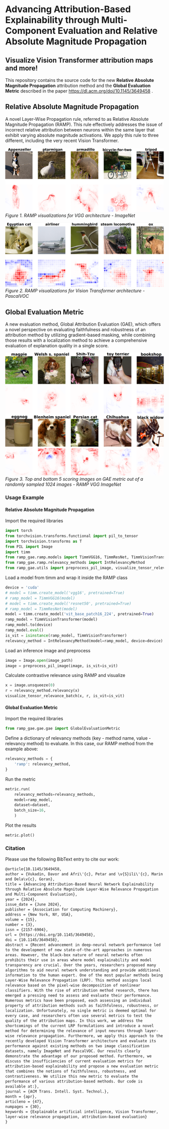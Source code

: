 # Advancing Attribution-Based Explainability through Multi-Component Evaluation and Relative Absolute Magnitude Propagation
## Visualize Vision Transformer attribution maps and more! 

This repository contains the source code for the new __Relative Absolute Magnitude Propagation__ attribution method and the __Global Evaluation Metric__ described in the paper https://dl.acm.org/doi/10.1145/3649458 .

## Relative Absolute Magnitude Propagation

A novel Layer-Wise Propagation rule, referred to as Relative Absolute Magnitude Propagation (RAMP). This rule effectively addresses the issue of incorrect relative attribution between neurons within the same layer that exhibit varying absolute magnitude activations. We apply this rule to three different, including the very recent Vision Transformer.

![Alt text](images/image-1.png)
*Figure 1. RAMP visualizations for VGG architecture - ImageNet*

![Alt text](images/image-2.png)
*Figure 2. RAMP visualizations for Vision Transformer architecture - PascalVOC*

## Global Evaluation Metric

A new evaluation method, Global Attribution Evaluation (GAE), which offers a novel perspective on evaluating faithfulness and robustness of an attribution method by utilizing gradient-based masking, while combining those results with a localization method to achieve a comprehensive evaluation of explanation quality in a single score.

![Alt text](images/image-4.png)
*Figure 3. Top and bottom 5 scoring images on GAE metric out of a randomly sampled 1024 images - RAMP VGG ImageNet*

### Usage Example
#### Relative Absolute Magnitude Propagation
Import the required libraries
```python
import torch
from torchvision.transforms.functional import pil_to_tensor
import torchvision.transforms as T
from PIL import Image
import timm
from ramp_gae.ramp.models import TimmVGG16, TimmResNet, TimmVisionTransformer
from ramp_gae.ramp.relevancy_methods import IntRelevancyMethod
from ramp_gae.utils import preprocess_pil_image, visualize_tensor_relevance_batch
```
Load a model from timm and wrap it inside the RAMP class
```python
device = 'cuda'
# model = timm.create_model('vgg16', pretrained=True)
# ramp_model = TimmVGG16(model)
# model = timm.create_model('resnet50', pretrained=True)
# ramp_model = TimmResNet(model)
model = timm.create_model('vit_base_patch16_224', pretrained=True)
ramp_model = TimmVisionTransformer(model)
ramp_model.to(device)
ramp_model.eval()
is_vit = isinstance(ramp_model, TimmVisionTransformer)
relevancy_method = IntRelevancyMethod(model=ramp_model, device=device)
```
Load an inference image and preprocess
```python
image = Image.open(image_path)
image = preprocess_pil_image(image, is_vit=is_vit)
```
Calculate contrastive relevance using RAMP and visualize
```python
x = image.unsqueeze(0)
r = relevancy_method.relevancy(x)
visualize_tensor_relevance_batch(x, r, is_vit=is_vit)
```

#### Global Evaluation Metric
Import the required libraries
```python
from ramp_gae.gae.gae import GlobalEvaluationMetric
```
Define a dictionary of relevancy methods (key - method name, value - relevancy method) to evaluate.
In this case, our RAMP method from the example above:
```python
relevancy_methods = {
    'ramp': relevancy_method,
}
```
Run the metric
```python
metric.run(
    relevancy_methods=relevancy_methods,
    model=ramp_model,
    dataset=dataset,
    batch_size=16,
    )
```
Plot the results
```python
metric.plot()
```

### Citation
Please use the following BibText entry to cite our work:
```
@article{10.1145/3649458,
author = {Vukadin, Davor and Afri\'{c}, Petar and \v{S}ili\'{c}, Marin and Dela\v{c}, Goran},
title = {Advancing Attribution-Based Neural Network Explainability through Relative Absolute Magnitude Layer-Wise Relevance Propagation and Multi-Component Evaluation},
year = {2024},
issue_date = {June 2024},
publisher = {Association for Computing Machinery},
address = {New York, NY, USA},
volume = {15},
number = {3},
issn = {2157-6904},
url = {https://doi.org/10.1145/3649458},
doi = {10.1145/3649458},
abstract = {Recent advancement in deep-neural network performance led to the development of new state-of-the-art approaches in numerous areas. However, the black-box nature of neural networks often prohibits their use in areas where model explainability and model transparency are crucial. Over the years, researchers proposed many algorithms to aid neural network understanding and provide additional information to the human expert. One of the most popular methods being Layer-Wise Relevance Propagation (LRP). This method assigns local relevance based on the pixel-wise decomposition of nonlinear classifiers. With the rise of attribution method research, there has emerged a pressing need to assess and evaluate their performance. Numerous metrics have been proposed, each assessing an individual property of attribution methods such as faithfulness, robustness, or localization. Unfortunately, no single metric is deemed optimal for every case, and researchers often use several metrics to test the quality of the attribution maps. In this work, we address the shortcomings of the current LRP formulations and introduce a novel method for determining the relevance of input neurons through layer-wise relevance propagation. Furthermore, we apply this approach to the recently developed Vision Transformer architecture and evaluate its performance against existing methods on two image classification datasets, namely ImageNet and PascalVOC. Our results clearly demonstrate the advantage of our proposed method. Furthermore, we discuss the insufficiencies of current evaluation metrics for attribution-based explainability and propose a new evaluation metric that combines the notions of faithfulness, robustness, and contrastiveness. We utilize this new metric to evaluate the performance of various attribution-based methods. Our code is available at:},
journal = {ACM Trans. Intell. Syst. Technol.},
month = {apr},
articleno = {47},
numpages = {30},
keywords = {Explainable artificial intelligence, Vision Transformer, layer-wise relevance propagation, attribution-based evaluation}
}
```
